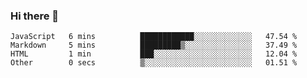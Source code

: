 ### Hi there 👋

<!--START_SECTION:waka-->

```text
JavaScript   6 mins          ████████████░░░░░░░░░░░░░   47.54 %
Markdown     5 mins          █████████▒░░░░░░░░░░░░░░░   37.49 %
HTML         1 min           ███░░░░░░░░░░░░░░░░░░░░░░   12.04 %
Other        0 secs          ▒░░░░░░░░░░░░░░░░░░░░░░░░   01.51 %
```

<!--END_SECTION:waka-->


<!--
**AnkelMauCastillo/AnkelMauCastillo** is a ✨ _special_ ✨ repository because its `README.md` (this file) appears on your GitHub profile.

Here are some ideas to get you started:

- 🔭 I’m currently working on ...
- 🌱 I’m currently learning ...
- 👯 I’m looking to collaborate on ...
- 🤔 I’m looking for help with ...
- 💬 Ask me about ...
- 📫 How to reach me: ...
- 😄 Pronouns: ...
- ⚡ Fun fact: ...
-->
